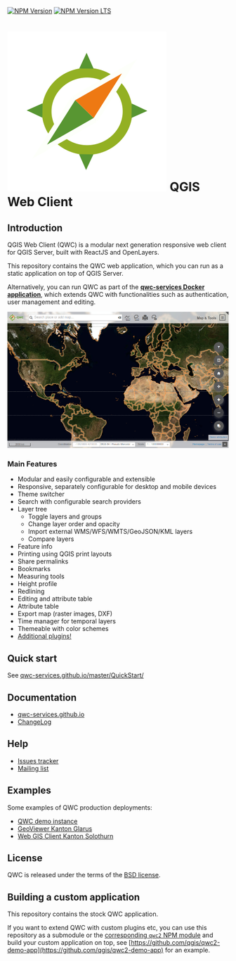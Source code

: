 [![NPM Version](https://img.shields.io/npm/v/qwc2.svg?style=flat)](https://www.npmjs.com/package/qwc2)
[![NPM Version LTS](https://img.shields.io/npm/v/qwc2-lts.svg?style=flat&label=npm%20%28LTS%29)](https://www.npmjs.com/package/qwc2-lts)

![Logo](https://raw.githubusercontent.com/qgis/qwc2/refs/heads/master/static/assets/img/qwc-logo.svg) QGIS Web Client
=================

## Introduction
QGIS Web Client (QWC) is a modular next generation responsive web client for QGIS Server, built with ReactJS and OpenLayers.

This repository contains the QWC web application, which you can run as a static application on top of QGIS Server.

Alternatively, you can run QWC as part of the **[qwc-services Docker application](https://github.com/qwc-services/qwc-docker)**, which extends QWC with functionalities such as authentication, user management and editing.

![Screenshot](https://github.com/qgis/qwc2/blob/gh-pages/Screenshot.jpg?raw=true)

### Main Features

- Modular and easily configurable and extensible
- Responsive, separately configurable for desktop and mobile devices
- Theme switcher
- Search with configurable search providers
- Layer tree
  * Toggle layers and groups
  * Change layer order and opacity
  * Import external WMS/WFS/WMTS/GeoJSON/KML layers
  * Compare layers
- Feature info
- Printing using QGIS print layouts
- Share permalinks
- Bookmarks
- Measuring tools
- Height profile
- Redlining
- Editing and attribute table
- Attribute table
- Export map (raster images, DXF)
- Time manager for temporal layers
- Themeable with color schemes
- [Additional plugins!](https://qwc-services.github.io/master/references/qwc2_plugins/)

## Quick start

See [qwc-services.github.io/master/QuickStart/](https://qwc-services.github.io/master/QuickStart/)

## Documentation

* [qwc-services.github.io](https://qwc-services.github.io/)
* [ChangeLog](https://qwc-services.github.io/master/release_notes/ChangeLog/)

## Help

* [Issues tracker](https://github.com/qgis/qwc2/issues)
* [Mailing list](https://lists.osgeo.org/mailman/listinfo/qgis-qwc2)

## Examples

Some examples of QWC production deployments:

- [QWC demo instance](http://qwc2.sourcepole.ch)
- [GeoViewer Kanton Glarus](https://map.geo.gl.ch/)
- [Web GIS Client Kanton Solothurn](https://geo.so.ch/map/)

## License

QWC is released under the terms of the [BSD license](https://github.com/qgis/qwc2/blob/master/LICENSE).

## Building a custom application

This repository contains the stock QWC application.

If you want to extend QWC with custom plugins etc, you can use this repository as a submodule or the [corresponding `qwc2` NPM module](https://www.npmjs.com/package/qwc2) and build your custom application on top, see [https://github.com/qgis/qwc2-demo-app](https://github.com/qgis/qwc2-demo-app) for an example.
